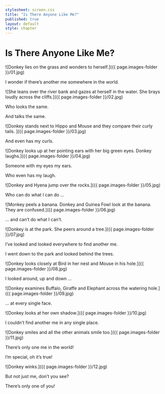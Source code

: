 ```yaml
---
stylesheet: screen.css
title: "Is There Anyone Like Me?"
published: true
layout: default
style: chapter
---
```


# Is There Anyone Like Me?

![Donkey lies on the grass and wonders to herself.]({{ page.images-folder }}/01.jpg)

I wonder if there’s another me somewhere in the world.

![She leans over the river bank and gazes at herself in the water. She brays loudly across the cliffs.]({{ page.images-folder }}/02.jpg)

Who looks the same.

And talks the same.

![Donkey stands next to Hippo and Mouse and they compare their curly tails. ]({{ page.images-folder }}/03.jpg)

And even has my curls.

![Donkey looks up at her pointing ears with her big green eyes. Donkey laughs.]({{ page.images-folder }}/04.jpg)

Someone with my eyes my ears. 

Who even has my laugh.

![Donkey and Hyena jump over the rocks.]({{ page.images-folder }}/05.jpg)

Who can do what I can do ...

![Monkey peels a banana. Donkey and Guinea Fowl look at the banana. They are confused.]({{ page.images-folder }}/06.jpg)

... and can’t do what I can’t.

![Donkey is at the park. She peers around a tree.]({{ page.images-folder }}/07.jpg)

I’ve looked and looked everywhere to find another me.

I went down to the park and looked behind the trees.

![Donkey looks closely at Bird in her nest and Mouse in his hole.]({{ page.images-folder }}/08.jpg)

I looked around, up and down ...

![Donkey examines Buffalo, Giraffe and Elephant across the watering hole.]({{ page.images-folder }}/09.jpg)

... at every single face.

![Donkey looks at her own shadow.]({{ page.images-folder }}/10.jpg)

I couldn’t find another me in any single place.

![Donkey smiles and all the other animals smile too.]({{ page.images-folder }}/11.jpg)

There’s only one me in the world!

I’m special, oh it’s true!

![Donkey winks.]({{ page.images-folder }}/12.jpg)

But not just me, don’t you see?

There’s only one of you!

